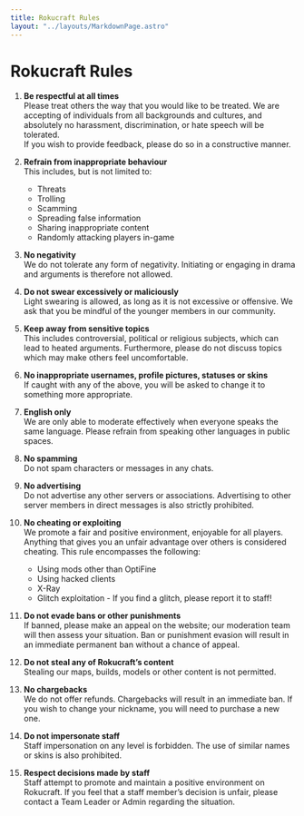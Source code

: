 ```yaml
---
title: Rokucraft Rules
layout: "../layouts/MarkdownPage.astro"
---
```


# Rokucraft Rules

1. **Be respectful at all times**  
    Please treat others the way that you would like to be treated. We are accepting of individuals from all backgrounds and cultures, and absolutely no harassment, discrimination, or hate speech will be tolerated.  
If you wish to provide feedback, please do so in a constructive manner.

2. **Refrain from inappropriate behaviour**  
  This includes, but is not limited to:
    - Threats
    - Trolling
    - Scamming
    - Spreading false information
    - Sharing inappropriate content
    - Randomly attacking players in-game

3. **No negativity**  
We do not tolerate any form of negativity. Initiating or engaging in drama and arguments is therefore not allowed.

4. **Do not swear excessively or maliciously**  
Light swearing is allowed, as long as it is not excessive or offensive. We ask that you be mindful of the younger members in our community.

5. **Keep away from sensitive topics**  
This includes controversial, political or religious subjects, which can lead to heated arguments. Furthermore, please do not discuss topics which may make others feel uncomfortable.

6. **No inappropriate usernames, profile pictures, statuses or skins**  
If caught with any of the above, you will be asked to change it to something more appropriate.

7. **English only**  
We are only able to moderate effectively when everyone speaks the same language. Please refrain from speaking other languages in public spaces.

8. **No spamming**  
Do not spam characters or messages in any chats.

9. **No advertising**  
Do not advertise any other servers or associations. Advertising to other server members in direct messages is also strictly prohibited.

10. **No cheating or exploiting**  
We promote a fair and positive environment, enjoyable for all players. Anything that gives you an unfair advantage over others is considered cheating. This rule encompasses the following:
    - Using mods other than OptiFine
    - Using hacked clients
    - X-Ray
    - Glitch exploitation - If you find a glitch, please report it to staff!

11. **Do not evade bans or other punishments**  
If banned, please make an appeal on the website; our moderation team will then assess your situation. Ban or punishment evasion will result in an immediate permanent ban without a chance of appeal.

12. **Do not steal any of Rokucraft’s content**  
Stealing our maps, builds, models or other content is not permitted.

13. **No chargebacks**  
We do not offer refunds. Chargebacks will result in an immediate ban. If you wish to change your nickname, you will need to purchase a new one.

14. **Do not impersonate staff**  
Staff impersonation on any level is forbidden. The use of similar names or skins is also prohibited.

15. **Respect decisions made by staff**  
Staff attempt to promote and maintain a positive environment on Rokucraft. If you feel that a staff member’s decision is unfair, please contact a Team Leader or Admin regarding the situation.
